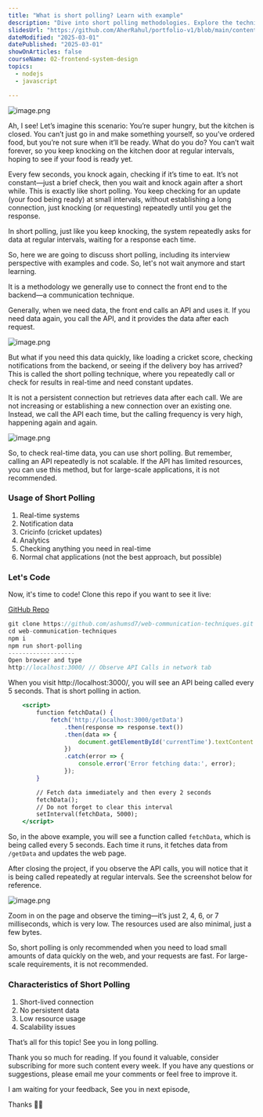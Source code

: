 ```yaml
---
title: "What is short polling? Learn with example"
description: "Dive into short polling methodologies. Explore the technique of frequent requests to servers at fixed intervals, enabling frontend applications to obtain recent data updates for dynamic content."
slidesUrl: "https://github.com/AherRahul/portfolio-v1/blob/main/content/articles"
dateModified: "2025-03-01"
datePublished: "2025-03-01"
showOnArticles: false
courseName: 02-frontend-system-design
topics:
  - nodejs
  - javascript

---
```


![image.png](https://res.cloudinary.com/duojkrgue/image/upload/v1759048345/Portfolio/FrontendSystemDesignCourse/titleImages/6_wuthq9.png)


Ah, I see! Let’s imagine this scenario: You’re super hungry, but the kitchen is closed. You can’t just go in and make something yourself, so you’ve ordered food, but you’re not sure when it’ll be ready. What do you do? You can’t wait forever, so you keep knocking on the kitchen door at regular intervals, hoping to see if your food is ready yet.

Every few seconds, you knock again, checking if it’s time to eat. It’s not constant—just a brief check, then you wait and knock again after a short while. This is exactly like short polling. You keep checking for an update (your food being ready) at small intervals, without establishing a long connection, just knocking (or requesting) repeatedly until you get the response.

In short polling, just like you keep knocking, the system repeatedly asks for data at regular intervals, waiting for a response each time.

So, here we are going to discuss short polling, including its interview perspective with examples and code. So, let's not wait anymore and start learning.

It is a methodology we generally use to connect the front end to the backend—a communication technique.

Generally, when we need data, the front end calls an API and uses it. If you need data again, you call the API, and it provides the data after each request.

![image.png](https://heyashu.in/images/blogs/sp_2.png)

But what if you need this data quickly, like loading a cricket score, checking notifications from the backend, or seeing if the delivery boy has arrived? This is called the short polling technique, where you repeatedly call or check for results in real-time and need constant updates.

It is not a persistent connection but retrieves data after each call. We are not increasing or establishing a new connection over an existing one. Instead, we call the API each time, but the calling frequency is very high, happening again and again.

![image.png](https://heyashu.in/images/blogs/sp_3.png)

So, to check real-time data, you can use short polling. But remember, calling an API repeatedly is not scalable. If the API has limited resources, you can use this method, but for large-scale applications, it is not recommended.

### Usage of Short Polling

1. Real-time systems
2. Notification data
3. Cricinfo (cricket updates)
4. Analytics
5. Checking anything you need in real-time
6. Normal chat applications (not the best approach, but possible)

### Let's Code

Now, it's time to code! Clone this repo if you want to see it live:

[GitHub Repo](https://github.com/ashumsd7/web-communication-techniques)

```jsx
git clone https://github.com/ashumsd7/web-communication-techniques.git
cd web-communication-techniques
npm i
npm run short-polling
-------------------
Open browser and type
http://localhost:3000/ // Observe API Calls in network tab
```

When you visit http://localhost:3000/, you will see an API being called every 5 seconds. That is short polling in action.

```jsx
    <script>
        function fetchData() {
            fetch('http://localhost:3000/getData')
                .then(response => response.text())
                .then(data => {
                    document.getElementById('currentTime').textContent = data;
                })
                .catch(error => {
                    console.error('Error fetching data:', error);
                });
        }

        // Fetch data immediately and then every 2 seconds
        fetchData();
        // Do not forget to clear this interval 
        setInterval(fetchData, 5000);
    </script>
```

So, in the above example, you will see a function called `fetchData`, which is being called every 5 seconds. Each time it runs, it fetches data from `/getData` and updates the web page.

After closing the project, if you observe the API calls, you will notice that it is being called repeatedly at regular intervals. See the screenshot below for reference.

![image.png](https://heyashu.in/images/blogs/sp_4.png)

Zoom in on the page and observe the timing—it’s just 2, 4, 6, or 7 milliseconds, which is very low. The resources used are also minimal, just a few bytes.

So, short polling is only recommended when you need to load small amounts of data quickly on the web, and your requests are fast. For large-scale requirements, it is not recommended.

### Characteristics of Short Polling

1. Short-lived connection
2. No persistent data
3. Low resource usage
4. Scalability issues

That’s all for this topic! See you in long polling.

Thank you so much for reading. If you found it valuable, consider subscribing for more such content every week. If you have any questions or suggestions, please email me your comments or feel free to improve it.

I am waiting for your feedback, See you in next episode,


Thanks 👋🏻